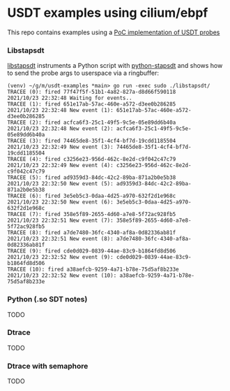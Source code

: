 # USDT examples using cilium/ebpf

This repo contains examples using a [PoC implementation of USDT probes](https://github.com/cilium/ebpf/compare/master...mmat11:matt/usdt)


### Libstapsdt

[libstapsdt](libstapsdt/) instruments a Python script with [python-stapsdt](https://github.com/sthima/python-stapsdt) and shows how to send the probe args to userspace via a ringbuffer:

```
(venv) ~/g/m/usdt-examples *main> go run -exec sudo ./libstapsdt/
TRACEE (0): fired 77f47f5f-51b1-4a82-827a-d8d66f590118
2021/10/23 22:32:48 Waiting for events..
TRACEE (1): fired 651e17ab-57ac-460e-a572-d3ee0b286285
2021/10/23 22:32:48 New event (1): 651e17ab-57ac-460e-a572-d3ee0b286285
TRACEE (2): fired acfca6f3-25c1-49f5-9c5e-05e89dd6b40a
2021/10/23 22:32:48 New event (2): acfca6f3-25c1-49f5-9c5e-05e89dd6b40a
TRACEE (3): fired 74465de8-35f1-4cf4-bf7d-19cdd1185504
2021/10/23 22:32:49 New event (3): 74465de8-35f1-4cf4-bf7d-19cdd1185504
TRACEE (4): fired c3256e23-956d-462c-8e2d-c9f042c47c79
2021/10/23 22:32:49 New event (4): c3256e23-956d-462c-8e2d-c9f042c47c79
TRACEE (5): fired ad9359d3-84dc-42c2-89ba-871a2b0e5b38
2021/10/23 22:32:50 New event (5): ad9359d3-84dc-42c2-89ba-871a2b0e5b38
TRACEE (6): fired 3e5eb5c3-0daa-4d25-a970-632f2d1e968c
2021/10/23 22:32:50 New event (6): 3e5eb5c3-0daa-4d25-a970-632f2d1e968c
TRACEE (7): fired 358e5f89-2655-4d60-a7e8-5f72ac928fb5
2021/10/23 22:32:51 New event (7): 358e5f89-2655-4d60-a7e8-5f72ac928fb5
TRACEE (8): fired a7de7480-36fc-4340-af8a-0d82336ab81f
2021/10/23 22:32:51 New event (8): a7de7480-36fc-4340-af8a-0d82336ab81f
TRACEE (9): fired cde0d029-0839-44ae-83c9-b1864fd8d506
2021/10/23 22:32:52 New event (9): cde0d029-0839-44ae-83c9-b1864fd8d506
TRACEE (10): fired a38aefcb-9259-4a71-b78e-75d5af8b233e
2021/10/23 22:32:52 New event (10): a38aefcb-9259-4a71-b78e-75d5af8b233e
```

### Python (.so SDT notes)

TODO

### Dtrace

TODO

### Dtrace with semaphore

TODO
